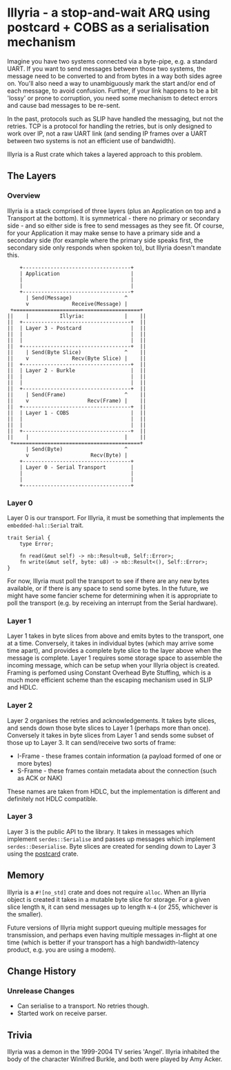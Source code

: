 # Illyria - a stop-and-wait ARQ using postcard + COBS as a serialisation mechanism

Imagine you have two systems connected via a byte-pipe, e.g. a standard UART.
If you want to send messages between those two systems, the message need to be
converted to and from bytes in a way both sides agree on. You'll also need a
way to unambiguously mark the start and/or end of each message, to avoid
confusion. Further, if your link happens to be a bit 'lossy' or prone to
corruption, you need some mechanism to detect errors and cause bad messages to
be re-sent.

In the past, protocols such as SLIP have handled the messaging, but not the
retries. TCP is a protocol for handling the retries, but is only designed to
work over IP, not a raw UART link (and sending IP frames over a UART between
two systems is not an efficient use of bandwidth).

Illyria is a Rust crate which takes a layered approach to this problem.

## The Layers

### Overview

Illyria is a stack comprised of three layers (plus an Application on top and a
Transport at the bottom). It is symmetrical - there no primary or secondary
side - and so either side is free to send messages as they see fit. Of course,
for your Application it may make sense to have a primary side and a secondary
side (for example where the primary side speaks first, the secondary side only
responds when spoken to), but Illyria doesn't mandate this.

```
    +-----------------------------------+
    | Application                       |
    |                                   |
    |                                   |
    +-----------------------------------+
      | Send(Message)                 ^
      v              Receive(Message) |
 +=========================================+
||    |          Illyria:             |    ||
||  +-----------------------------------+  ||
||  | Layer 3 - Postcard                |  ||
||  |                                   |  ||
||  |                                   |  ||
||  +-----------------------------------+  ||
||    | Send(Byte Slice)              ^    ||
||    v              Recv(Byte Slice) |    ||
||  +-----------------------------------+  ||
||  | Layer 2 - Burkle                  |  ||
||  |                                   |  ||
||  |                                   |  ||
||  +-----------------------------------+  ||
||    | Send(Frame)                   ^    ||
||    v                   Recv(Frame) |    ||
||  +-----------------------------------+  ||
||  | Layer 1 - COBS                    |  ||
||  |                                   |  ||
||  |                                   |  ||
||  +-----------------------------------+  ||
||    |                               |    ||
 +=========================================+
      | Send(Byte)                    ^
      v                    Recv(Byte) |
    +-----------------------------------+
    | Layer 0 - Serial Transport        |
    |                                   |
    |                                   |
    +-----------------------------------+
```

### Layer 0

Layer 0 is our transport. For Illyria, it must be something that implements
the `embedded-hal::Serial` trait.

```
trait Serial {
	type Error;

	fn read(&mut self) -> nb::Result<u8, Self::Error>;
	fn write(&mut self, byte: u8) -> nb::Result<(), Self::Error>;
}
```

For now, Illyria must poll the transport to see if there are any new bytes
available, or if there is any space to send some bytes. In the future, we
might have some fancier scheme for determining when it is appropriate to poll
the transport (e.g. by receiving an interrupt from the Serial hardware).

### Layer 1

Layer 1 takes in byte slices from above and emits bytes to the transport, one
at a time. Conversely, it takes in individual bytes (which may arrive some
time apart), and provides a complete byte slice to the layer above when the
message is complete. Layer 1 requires some storage space to assemble the
incoming message, which can be setup when your Illyria object is created.
Framing is perfomed using Constant Overhead Byte Stuffing, which is a much
more efficient scheme than the escaping mechanism used in SLIP and HDLC.

### Layer 2

Layer 2 organises the retries and acknowledgements. It takes byte slices, and
sends down those byte slices to Layer 1 (perhaps more than once). Conversely
it takes in byte slices from Layer 1 and sends some subset of those up to
Layer 3. It can send/receive two sorts of frame:

* I-Frame - these frames contain information (a payload formed of one or more
  bytes)
* S-Frame - these frames contain metadata about the connection (such as ACK
  or NAK)

These names are taken from HDLC, but the implementation is different and
definitely not HDLC compatible.

### Layer 3

Layer 3 is the public API to the library. It takes in messages which implement
`serdes::Serialise` and passes up messages which implement
`serdes::Deserialise`. Byte slices are created for sending down to Layer 3
using the [postcard](https://docs.rs/postcard) crate.

## Memory

Illyria is a `#![no_std]` crate and does not require `alloc`. When an Illyria
object is created it takes in a mutable byte slice for storage. For a given
slice length `N`, it can send messages up to length `N-4` (or 255, whichever is
the smaller).

Future versions of Illyria might support queuing multiple messages for
transmission, and perhaps even having multiple messages in-flight at one time
(which is better if your transport has a high bandwidth-latency product, e.g.
you are using a modem).

## Change History

### Unrelease Changes

* Can serialise to a transport. No retries though.
* Started work on receive parser.

## Trivia

Illyria was a demon in the 1999-2004 TV series 'Angel'. Illyria inhabited the
body of the character Winifred Burkle, and both were played by Amy Acker.
